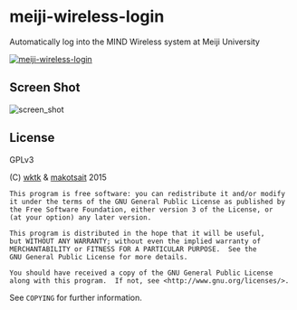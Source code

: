 # meiji-wireless-login

Automatically log into the MIND Wireless system at Meiji University

[![meiji-wireless-login](https://developer.android.com/images/brand/en_app_rgb_wo_60.png "Android app on Google Play")](https://play.google.com/store/apps/details?id=jp.wktk.meijiwirelesslogin)

## Screen Shot

![screen_shot](https://www.dropbox.com/s/506f549nwelvilt/mind-login-screenshot.png?dl=1)

## License

GPLv3

(C) [wktk](https://github.com/wktk) & [makotsait](https://github.com/makotsait) 2015

```
This program is free software: you can redistribute it and/or modify
it under the terms of the GNU General Public License as published by
the Free Software Foundation, either version 3 of the License, or
(at your option) any later version.

This program is distributed in the hope that it will be useful,
but WITHOUT ANY WARRANTY; without even the implied warranty of
MERCHANTABILITY or FITNESS FOR A PARTICULAR PURPOSE.  See the
GNU General Public License for more details.

You should have received a copy of the GNU General Public License
along with this program.  If not, see <http://www.gnu.org/licenses/>.
```

See `COPYING` for further information.
